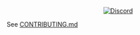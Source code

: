 <div align="center">
  
  [![Discord][discord]][discord-url]

</div>

See [CONTRIBUTING.md](https://github.com/valkyrienyanko/The-MMORPG-Project/blob/master/.github/CONTRIBUTING.md)

<!--BADGE LINKS-->
[discord]: https://img.shields.io/discord/717790645900673084.svg
[discord-url]: https://discord.gg/W4Nk9gt
